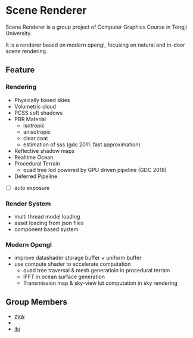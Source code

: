 # Scene Renderer

Scene Renderer is a group project of Computer Graphics Course in Tongji University.

It is a renderer based on modern opengl, focusing on natural  and in-door scene rendering.

## Feature

### Rendering

* Physically based skies
* Volumetric cloud
* PCSS soft shadows
* PBR Material
  * isotropic
  * anisotropic
  * clear coat
  * estimation of sss (gdc 2011: fast approximation)
* Reflective shadow maps
* Realtime Ocean
* Procedural Terrain
  * quad tree lod powered by GPU driven pipeline (GDC 2018)
* Deferred Pipeline
* [ ] auto exposure

### Render System

* multi thread model loading
* asset loading from json files
* component based system

### Modern Opengl

* improve datashader storage buffer + uniform buffer
* use compute shader to accelerate computation
  * quad tree traversal & mesh generatioin in procedural terrain
  * IFFT in ocean surface generation
  * Transmission map & sky-view lut computation in sky rendering

## Group Members

* [zyw](https://github.com/SleepinWei)
* 
* [lkj](https://github.com/qbdl)

